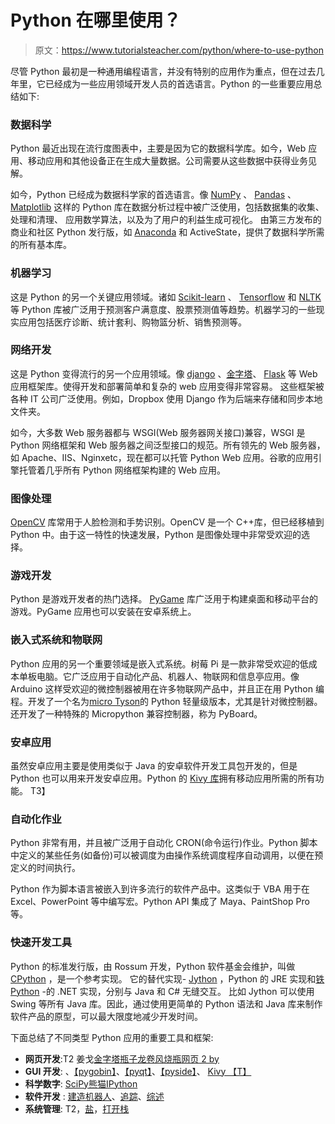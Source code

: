 # Python 在哪里使用？

> 原文：<https://www.tutorialsteacher.com/python/where-to-use-python>

尽管 Python 最初是一种通用编程语言，并没有特别的应用作为重点，但在过去几年里，它已经成为一些应用领域开发人员的首选语言。Python 的一些重要应用总结如下:

### 数据科学

Python 最近出现在流行度图表中，主要是因为它的数据科学库。如今，Web 应用、移动应用和其他设备正在生成大量数据。公司需要从这些数据中获得业务见解。

如今，Python 已经成为数据科学家的首选语言。像 [NumPy](https://www.numpy.org/) 、 [Pandas](https://pandas.pydata.org/) 、 [Matplotlib](https://matplotlib.org/) 这样的 Python 库在数据分析过程中被广泛使用，包括数据集的收集、处理和清理、 应用数学算法，以及为了用户的利益生成可视化。 由第三方发布的商业和社区 Python 发行版，如 [Anaconda](https://anaconda.org/) 和 ActiveState，提供了数据科学所需的所有基本库。

### 机器学习

这是 Python 的另一个关键应用领域。诸如 [Scikit-learn](http://scikit-learn.org/stable/) 、 [Tensorflow](https://www.tensorflow.org/) 和 [NLTK](https://www.nltk.org/) 等 Python 库被广泛用于预测客户满意度、股票预测值等趋势。机器学习的一些现实应用包括医疗诊断、统计套利、购物篮分析、销售预测等。

### 网络开发

这是 Python 变得流行的另一个应用领域。像 [django](https://www.djangoproject.com/) 、[金字塔](https://trypyramid.com/)、 [Flask](http://flask.pocoo.org/) 等 Web 应用框架库。使得开发和部署简单和复杂的 web 应用变得非常容易。 这些框架被各种 IT 公司广泛使用。例如，Dropbox 使用 Django 作为后端来存储和同步本地文件夹。

如今，大多数 Web 服务器都与 WSGI(Web 服务器网关接口)兼容，WSGI 是 Python 网络框架和 Web 服务器之间泛型接口的规范。所有领先的 Web 服务器，如 Apache、IIS、Nginxetc，现在都可以托管 Python Web 应用。谷歌的应用引擎托管着几乎所有 Python 网络框架构建的 Web 应用。

### 图像处理

[OpenCV](https://opencv.org/) 库常用于人脸检测和手势识别。OpenCV 是一个 C++库，但已经移植到 Python 中。由于这一特性的快速发展，Python 是图像处理中非常受欢迎的选择。

### 游戏开发

Python 是游戏开发者的热门选择。 [PyGame](https://www.pygame.org) 库广泛用于构建桌面和移动平台的游戏。PyGame 应用也可以安装在安卓系统上。

### 嵌入式系统和物联网

Python 应用的另一个重要领域是嵌入式系统。树莓 Pi 是一款非常受欢迎的低成本单板电脑。它广泛应用于自动化产品、机器人、物联网和信息亭应用。像 Arduino 这样受欢迎的微控制器被用在许多物联网产品中，并且正在用 Python 编程。开发了一个名为[micro Tyson](https://micropython.org/)的 Python 轻量级版本，尤其是针对微控制器。还开发了一种特殊的 Micropython 兼容控制器，称为 PyBoard。

### 安卓应用

虽然安卓应用主要是使用类似于 Java 的安卓软件开发工具包开发的，但是 Python 也可以用来开发安卓应用。Python 的 [Kivy 库](https://kivy.org/)拥有移动应用所需的所有功能。 T3】

### 自动化作业

Python 非常有用，并且被广泛用于自动化 CRON(命令运行)作业。Python 脚本中定义的某些任务(如备份)可以被调度为由操作系统调度程序自动调用，以便在预定义的时间执行。

Python 作为脚本语言被嵌入到许多流行的软件产品中。这类似于 VBA 用于在 Excel、PowerPoint 等中编写宏。Python API 集成了 Maya、PaintShop Pro 等。

### 快速开发工具

Python 的标准发行版，由 Rossum 开发，Python 软件基金会维护，叫做 [CPython](https://en.wikipedia.org/wiki/CPython) ，是一个参考实现。 它的替代实现- [Jython](http://www.jython.org) ，Python 的 JRE 实现和[铁 Python](http://ironpython.net) -的 .NET 实现，分别与 Java 和 C# 无缝交互。 比如 Jython 可以使用 Swing 等所有 Java 库。因此，通过使用更简单的 Python 语法和 Java 库来制作软件产品的原型，可以最大限度地减少开发时间。

下面总结了不同类型 Python 应用的重要工具和框架:

*   **网页开发**:T2 姜戈[金字塔](http://www.pylonsproject.org/)[瓶子](http://bottlepy.org)[龙卷风](http://tornadoweb.org)[烧瓶](http://flask.pocoo.org/)[网页 2 by](http://www.web2py.com/)
*   **GUI 开发**: 、[【pygobin】](https://wiki.gnome.org/Projects/PyGObject)、[【pyqt】](http://www.riverbankcomputing.co.uk/software/pyqt/intro)、[【pyside】](https://wiki.qt.io/PySide)、 [Kivy 【T】](https://kivy.org/)
*   **科学数字**: [SciPy](https://www.scipy.org)[熊猫](https://pandas.pydata.org/)[IPython](http://ipython.org)
*   **软件开发** : [建造机器人](https://buildbot.net/)、[追踪](http://trac.edgewall.org/)、[综述](http://roundup.sourceforge.net/)
*   **系统管理**: T2，[盐](https://www.saltstack.com)，[打开栈](https://www.openstack.org)